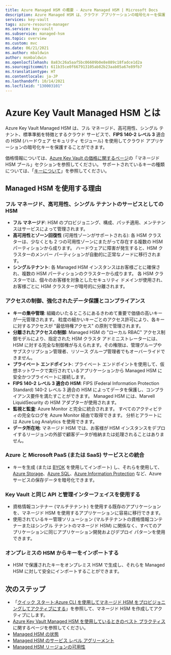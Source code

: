 ```yaml
---
title: Azure Managed HSM の概要 - Azure Managed HSM | Microsoft Docs
description: Azure Managed HSM は、クラウド アプリケーションの暗号化キーを保護するクラウド サービスです。
services: key-vault
tags: azure-resource-manager
ms.service: key-vault
ms.subservice: managed-hsm
ms.topic: overview
ms.custom: mvc
ms.date: 06/21/2021
ms.author: mbaldwin
author: msmbaldwin
ms.openlocfilehash: 8a83c26a5aaf5bc06609b0e8e889c18fadce1d2a
ms.sourcegitcommit: 611b35ce0f667913105ab82b23aab05a67e89fb7
ms.translationtype: HT
ms.contentlocale: ja-JP
ms.lasthandoff: 10/14/2021
ms.locfileid: "130003101"
---
```

# <a name="what-is-azure-key-vault-managed-hsm"></a>Azure Key Vault Managed HSM とは

Azure Key Vault Managed HSM は、フル マネージド、高可用性、シングル テナント、標準準拠を特徴とするクラウド サービスで、**FIPS 140-2 レベル 3** 適合の HSM (ハードウェア セキュリティ モジュール) を使用してクラウド アプリケーションの暗号化キーを保護することができます。 

価格情報については、[Azure Key Vault の価格に関するページ](https://azure.microsoft.com/pricing/details/key-vault/)の「マネージド HSM プール」セクションを参照してください。 サポートされているキーの種類については、「[キーについて](../keys/about-keys.md)」を参照してください。

## <a name="why-use-managed-hsm"></a>Managed HSM を使用する理由

### <a name="fully-managed-highly-available-single-tenant-hsm-as-a-service"></a>フル マネージド、高可用性、シングル テナントのサービスとしての HSM

- **フル マネージド**: HSM のプロビジョニング、構成、パッチ適用、メンテナンスはサービスによって管理されます。 
- **高可用性とゾーン回復性** (可用性ゾーンがサポートされる): 各 HSM クラスターは、少なくとも 2 つの可用性ゾーンにまたがって存在する複数の HSM パーティションから成ります。 ハードウェアに障害が発生すると、HSM クラスターのメンバー パーティションが自動的に正常なノードに移行されます。
- **シングルテナント**: 各 Managed HSM インスタンスはお客様ごとに確保され、複数の HSM パーティションのクラスターから成ります。 各 HSM クラスターでは、個々のお客様を対象としたセキュリティ ドメインが使用され、お客様ごとに HSM クラスターが暗号的に分離されます。


### <a name="access-control-enhanced-data-protection--compliance"></a>アクセスの制御、強化されたデータ保護とコンプライアンス

- **キーの集中管理**: 組織のいたるところにあるきわめて重要で価値の高いキーが一元管理されます。 粒度の細かいキーごとのアクセス許可により、各キーに対するアクセスが "最低特権アクセス" の原則で管理されます。
- **分離されたアクセスの制御**: Managed HSM の "ローカル RBAC" アクセス制御モデルにより、指定された HSM クラスタ アドミニストレーターには、HSM に対する完全な制御権が与えられます。その権限は、管理グループやサブスクリプション管理者、リソース グループ管理者でもオーバーライドできません。
- **プライベート エンドポイント**: プライベート エンドポイントを使用して、仮想ネットワークで実行されているアプリケーションから Managed HSM に安全かつプライベートに接続します。
- **FIPS 140-2 レベル 3 適合の HSM**: FIPS (Federal Information Protection Standard) 140-2 レベル 3 適合の HSM によってデータを保護し、コンプライアンス要件を満たすことができます。 Managed HSM には、Marvell LiquidSecurity の HSM アダプターが使用されます。
- **監視と監査**: Azure Monitor と完全に統合されます。 すべてのアクティビティの完全なログを Azure Monitor 経由で取得できます。 分析とアラートには Azure Log Analytics を使用できます。
- **データ所在地**: マネージド HSM では、お客様が HSM インスタンスをデプロイするリージョンの外部で顧客データが格納または処理されることはありません。

### <a name="integrated-with-azure-and-microsoft-paassaas-services"></a>Azure と Microsoft PaaS (または SaaS) サービスとの統合 

- キーを生成 (または [BYOK](hsm-protected-keys-byok.md) を使用してインポート) し、それらを使用して、[Azure Storage](../../storage/common/customer-managed-keys-overview.md)、[Azure SQL](../../azure-sql/database/transparent-data-encryption-byok-overview.md)、[Azure Information Protection](/azure/information-protection/byok-price-restrictions) など、Azure サービスの保存データを暗号化できます。

### <a name="uses-same-api-and-management-interfaces-as-key-vault"></a>Key Vault と同じ API と管理インターフェイスを使用する

- 資格情報コンテナー (マルチテナント) を使用する既存のアプリケーションを、マネージド HSM を使用するアプリケーションに容易に移行できます。
- 使用されているキー管理ソリューション (マルチテナントの資格情報コンテナーまたはシングル テナントのマネージド HSM) に関係なく、すべてのアプリケーションに同じアプリケーション開発およびデプロイ パターンを使用できます。

### <a name="import-keys-from-your-on-premise-hsms"></a>オンプレミスの HSM からキーをインポートする

- HSM で保護されたキーをオンプレミス HSM で生成し、それらを Managed HSM に対して安全にインポートすることができます。

## <a name="next-steps"></a>次のステップ
- 「[クイック スタート:Azure CLI を使用してマネージド HSM をプロビジョニングしてアクティブにする](quick-create-cli.md)」を参照して、マネージド HSM を作成してアクティブにします。
- [Azure Key Vault Managed HSM を使用しているときのベスト プラクティス](best-practices.md)に関するページを参照してください。
- [Managed HSM の状態](https://status.azure.com)
- [Managed HSM のサービス レベル アグリーメント](https://azure.microsoft.com/support/legal/sla/key-vault-managed-hsm/v1_0/)
- [Managed HSM リージョンの可用性](https://azure.microsoft.com/global-infrastructure/services/?products=key-vault)

